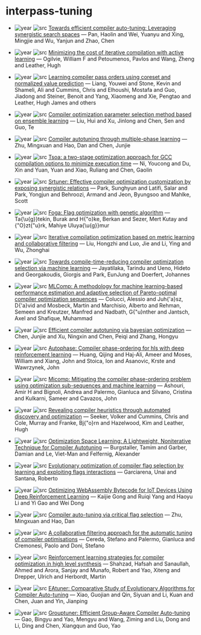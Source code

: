 # interpass-tuning

- ![year](https://img.shields.io/badge/year-2025-blue) ![src](https://img.shields.io/badge/src-PAIISCGO-orange) [Towards efficient compiler auto-tuning: Leveraging synergistic search spaces](https://doi.org/10.1145/3696443.3708961) — Pan, Haolin and Wei, Yuanyu and Xing, Mingjie and Wu, Yanjun and Zhao, Chen

- ![year](https://img.shields.io/badge/year-2017-blue) ![src](https://img.shields.io/badge/src-CGO-orange) [Minimizing the cost of iterative compilation with active learning](https://doi.org/10.1109/CGO.2017.7863744) — Ogilvie, William F and Petoumenos, Pavlos and Wang, Zheng and Leather, Hugh

- ![year](https://img.shields.io/badge/year-2023-blue) ![src](https://img.shields.io/badge/src-ICML-orange) [Learning compiler pass orders using coreset and normalized value prediction](https://proceedings.mlr.press/v202/liang23f.html) — Liang, Youwei and Stone, Kevin and Shameli, Ali and Cummins, Chris and Elhoushi, Mostafa and Guo, Jiadong and Steiner, Benoit and Yang, Xiaomeng and Xie, Pengtao and Leather, Hugh James and others

- ![year](https://img.shields.io/badge/year-2022-blue) ![src](https://img.shields.io/badge/src-E-orange) [Compiler optimization parameter selection method based on ensemble learning]() — Liu, Hui and Xu, Jinlong and Chen, Sen and Guo, Te

- ![year](https://img.shields.io/badge/year-2024-blue) ![src](https://img.shields.io/badge/src-ATSEM-orange) [Compiler autotuning through multiple-phase learning](https://dl.acm.org/doi/abs/10.1145/3640330) — Zhu, Mingxuan and Hao, Dan and Chen, Junjie

- ![year](https://img.shields.io/badge/year-2024-blue) ![src](https://img.shields.io/badge/src-ASE-orange) [Tsoa: a two-stage optimization approach for GCC compilation options to minimize execution time](https://link.springer.com/article/10.1007/s10515-024-00437-w) — Ni, Youcong and Du, Xin and Yuan, Yuan and Xiao, Ruliang and Chen, Gaolin

- ![year](https://img.shields.io/badge/year-2022-blue) ![src](https://img.shields.io/badge/src-CGO-orange) [Srtuner: Effective compiler optimization customization by exposing synergistic relations](https://ieeexplore.ieee.org/abstract/document/9741263) — Park, Sunghyun and Latifi, Salar and Park, Yongjun and Behroozi, Armand and Jeon, Byungsoo and Mahlke, Scott

- ![year](https://img.shields.io/badge/year-2021-blue) ![src](https://img.shields.io/badge/src-INISTA-orange) [Foga: Flag optimization with genetic algorithm](https://doi.org/10.1109/INISTA52262.2021.9548573) — Ta{\u{g}}tekin, Burak and H{\"o}ke, Berkan and Sezer, Mert Kutay and {\"O}zt{\"u}rk, Mahiye Uluya{\u{g}}mur

- ![year](https://img.shields.io/badge/year-2021-blue) ![src](https://img.shields.io/badge/src-TACO-orange) [Iterative compilation optimization based on metric learning and collaborative filtering](https://dl.acm.org/doi/full/10.1145/3480250) — Liu, Hongzhi and Luo, Jie and Li, Ying and Wu, Zhonghai

- ![year](https://img.shields.io/badge/year-2021-blue) ![src](https://img.shields.io/badge/src-ICPPW-orange) [Towards compile-time-reducing compiler optimization selection via machine learning](https://dl.acm.org/doi/abs/10.1145/3458744.3473355) — Jayatilaka, Tarindu and Ueno, Hideto and Georgakoudis, Giorgis and Park, EunJung and Doerfert, Johannes

- ![year](https://img.shields.io/badge/year-2021-blue) ![src](https://img.shields.io/badge/src-DATE-orange) [MLComp: A methodology for machine learning-based performance estimation and adaptive selection of Pareto-optimal compiler optimization sequences](https://ieeexplore.ieee.org/abstract/document/9474158) — Colucci, Alessio and Juh{\'a}sz, D{\'a}vid and Mosbeck, Martin and Marchisio, Alberto and Rehman, Semeen and Kreutzer, Manfred and Nadbath, G{\"u}nther and Jantsch, Axel and Shafique, Muhammad

- ![year](https://img.shields.io/badge/year-2021-blue) ![src](https://img.shields.io/badge/src-ICSE-orange) [Efficient compiler autotuning via bayesian optimization](https://ieeexplore.ieee.org/abstract/document/9401979) — Chen, Junjie and Xu, Ningxin and Chen, Peiqi and Zhang, Hongyu

- ![year](https://img.shields.io/badge/year-2019-blue) ![src](https://img.shields.io/badge/src-FCCM-orange) [Autophase: Compiler phase-ordering for hls with deep reinforcement learning](https://doi.org/10.1109/FCCM.2019.00049) — Huang, Qijing and Haj-Ali, Ameer and Moses, William and Xiang, John and Stoica, Ion and Asanovic, Krste and Wawrzynek, John

- ![year](https://img.shields.io/badge/year-2017-blue) ![src](https://img.shields.io/badge/src-TACO-orange) [Micomp: Mitigating the compiler phase-ordering problem using optimization sub-sequences and machine learning](https://dl.acm.org/doi/abs/10.1145/3124452) — Ashouri, Amir H and Bignoli, Andrea and Palermo, Gianluca and Silvano, Cristina and Kulkarni, Sameer and Cavazos, John

- ![year](https://img.shields.io/badge/year-2024-blue) ![src](https://img.shields.io/badge/src-CGO-orange) [Revealing compiler heuristics through automated discovery and optimization](https://doi.org/10.1109/CGO57630.2024.10444847) — Seeker, Volker and Cummins, Chris and Cole, Murray and Franke, Bj{\"o}rn and Hazelwood, Kim and Leather, Hugh

- ![year](https://img.shields.io/badge/year-2024-blue) ![src](https://img.shields.io/badge/src-PAISSPLC-orange) [Optimization Space Learning: A Lightweight, Noniterative Technique for Compiler Autotuning](https://dl.acm.org/doi/abs/10.1145/3646548.3672588) — Burgstaller, Tamim and Garber, Damian and Le, Viet-Man and Felfernig, Alexander

- ![year](https://img.shields.io/badge/year-2016-blue) ![src](https://img.shields.io/badge/src-PGECCC-orange) [Evolutionary optimization of compiler flag selection by learning and exploiting flags interactions](https://dl.acm.org/doi/abs/10.1145/2908961.2931696) — Garciarena, Unai and Santana, Roberto

- ![year](https://img.shields.io/badge/year-2025-blue) ![src](https://img.shields.io/badge/src-ATIT-orange) [Optimizing WebAssembly Bytecode for IoT Devices Using Deep Reinforcement Learning](https://dl.acm.org/doi/abs/10.1145/3731451) — Kaijie Gong and Ruiqi Yang and Haoyu Li and Yi Gao and Wei Dong

- ![year](https://img.shields.io/badge/year-2023-blue) ![src](https://img.shields.io/badge/src-ASE-orange) [Compiler auto-tuning via critical flag selection](https://ieeexplore.ieee.org/abstract/document/10298446) — Zhu, Mingxuan and Hao, Dan

- ![year](https://img.shields.io/badge/year-2020-blue) ![src](https://img.shields.io/badge/src-TASSCLCTES-orange) [A collaborative filtering approach for the automatic tuning of compiler optimisations](https://dl.acm.org/doi/abs/10.1145/3372799.3394361) — Cereda, Stefano and Palermo, Gianluca and Cremonesi, Paolo and Doni, Stefano

- ![year](https://img.shields.io/badge/year-2022-blue) ![src](https://img.shields.io/badge/src-LLVM-HPC-orange) [Reinforcement learning strategies for compiler optimization in high level synthesis](https://ieeexplore.ieee.org/abstract/document/10027131) — Shahzad, Hafsah and Sanaullah, Ahmed and Arora, Sanjay and Munafo, Robert and Yao, Xiteng and Drepper, Ulrich and Herbordt, Martin

- ![year](https://img.shields.io/badge/year-2024-blue) ![src](https://img.shields.io/badge/src-CSCWD-orange) [EAtuner: Comparative Study of Evolutionary Algorithms for Compiler Auto-tuning](https://ieeexplore.ieee.org/abstract/document/10580120) — Xiao, Guojian and Qin, Siyuan and Li, Kuan and Chen, Juan and Yin, Jianping

- ![year](https://img.shields.io/badge/year-2025-blue) ![src](https://img.shields.io/badge/src-PASSICLCTES-orange) [Grouptuner: Efficient Group-Aware Compiler Auto-tuning](https://doi.org/10.1145/3735452.3735530) — Gao, Bingyu and Yao, Mengyu and Wang, Ziming and Liu, Dong and Li, Ding and Chen, Xiangqun and Guo, Yao

